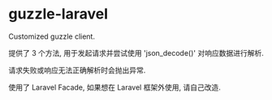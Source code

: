 # guzzle-laravel

Customized guzzle client.

提供了 3 个方法, 用于发起请求并尝试使用 'json_decode()' 对响应数据进行解析.

请求失败或响应无法正确解析时会抛出异常.

使用了 Laravel Facade, 如果想在 Laravel 框架外使用, 请自己改造.
